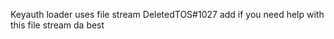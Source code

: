 Keyauth loader uses file stream
DeletedTOS#1027 add if you need help with this
file stream da best 
